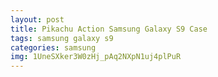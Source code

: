 ```yaml
---
layout: post
title: Pikachu Action Samsung Galaxy S9 Case
tags: samsung galaxy s9
categories: samsung
img: 1UneSXker3W0zHj_pAq2NXpN1uj4plPuR
---
```

